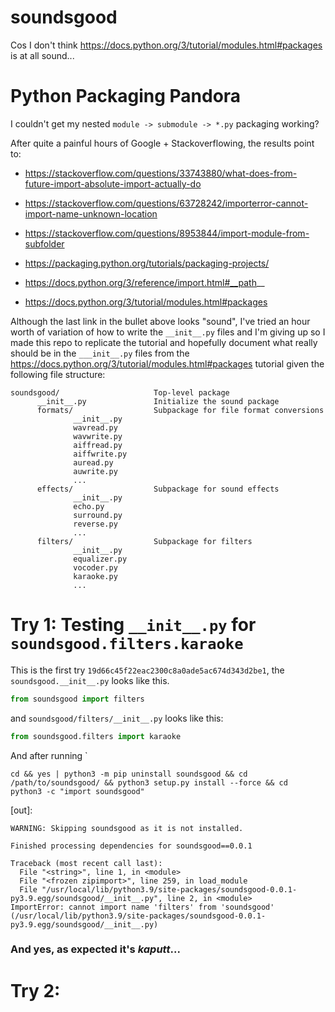 # soundsgood
Cos I don't think https://docs.python.org/3/tutorial/modules.html#packages is at all sound...


# Python Packaging Pandora

I couldn't get my nested `module -> submodule -> *.py` packaging working? 

After quite a painful hours of Google + Stackoverflowing, the results point to:


- https://stackoverflow.com/questions/33743880/what-does-from-future-import-absolute-import-actually-do
- https://stackoverflow.com/questions/63728242/importerror-cannot-import-name-unknown-location
- https://stackoverflow.com/questions/8953844/import-module-from-subfolder

- https://packaging.python.org/tutorials/packaging-projects/
- https://docs.python.org/3/reference/import.html#__path__
- https://docs.python.org/3/tutorial/modules.html#packages

Although the last link in the bullet above looks "sound", I've tried an hour worth of variation of how to write the `__init__.py` files and I'm giving up so I made this repo to replicate the tutorial and hopefully document what really should be in the `___init__.py` files from the https://docs.python.org/3/tutorial/modules.html#packages tutorial given the following file structure:

```
soundsgood/                     Top-level package
      __init__.py               Initialize the sound package
      formats/                  Subpackage for file format conversions
              __init__.py
              wavread.py
              wavwrite.py
              aiffread.py
              aiffwrite.py
              auread.py
              auwrite.py
              ...
      effects/                  Subpackage for sound effects
              __init__.py
              echo.py
              surround.py
              reverse.py
              ...
      filters/                  Subpackage for filters
              __init__.py
              equalizer.py
              vocoder.py
              karaoke.py
              ...
```

# Try 1: Testing `__init__.py` for `soundsgood.filters.karaoke`

This is the first try `19d66c45f22eac2300c8a0ade5ac674d343d2be1`, the `soundsgood.__init__.py` looks like this.

```python
from soundsgood import filters
```

and `soundsgood/filters/__init__.py` looks like this:

```python
from soundsgood.filters import karaoke
```

And after running `

```
cd && yes | python3 -m pip uninstall soundsgood && cd /path/to/soundsgood/ && python3 setup.py install --force && cd 
python3 -c "import soundsgood"
```

[out]:

```
WARNING: Skipping soundsgood as it is not installed.

Finished processing dependencies for soundsgood==0.0.1

Traceback (most recent call last):
  File "<string>", line 1, in <module>
  File "<frozen zipimport>", line 259, in load_module
  File "/usr/local/lib/python3.9/site-packages/soundsgood-0.0.1-py3.9.egg/soundsgood/__init__.py", line 2, in <module>
ImportError: cannot import name 'filters' from 'soundsgood' (/usr/local/lib/python3.9/site-packages/soundsgood-0.0.1-py3.9.egg/soundsgood/__init__.py)
```

### And yes, as expected it's *kaputt*... 

# Try 2:
